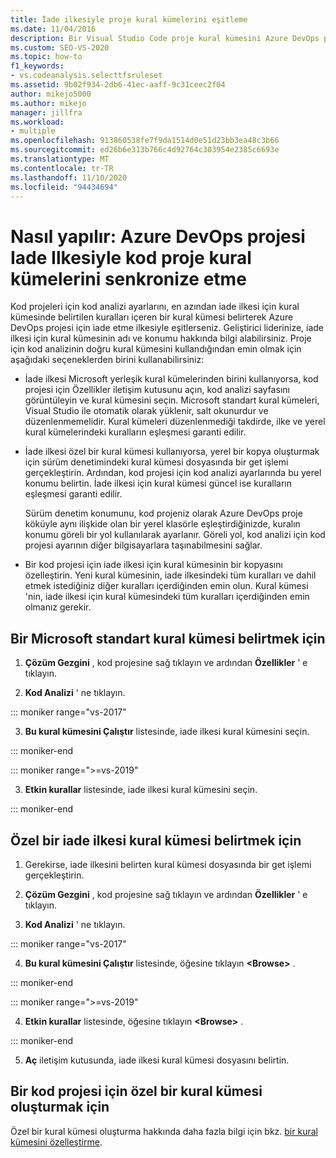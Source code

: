 ```yaml
---
title: İade ilkesiyle proje kural kümelerini eşitleme
ms.date: 11/04/2016
description: Bir Visual Studio Code proje kural kümesini Azure DevOps projesi iade ilkesiyle eşitlemeyi öğrenin.
ms.custom: SEO-VS-2020
ms.topic: how-to
f1_keywords:
- vs.codeanalysis.selecttfsruleset
ms.assetid: 9b02f934-2db6-41ec-aaff-9c31ceec2f04
author: mikejo5000
ms.author: mikejo
manager: jillfra
ms.workload:
- multiple
ms.openlocfilehash: 913860538fe7f9da1514d0e51d23bb3ea48c3b66
ms.sourcegitcommit: ed26b6e313b766c4d92764c303954e2385c6693e
ms.translationtype: MT
ms.contentlocale: tr-TR
ms.lasthandoff: 11/10/2020
ms.locfileid: "94434694"
---
```

# <a name="how-to-synchronize-code-project-rule-sets-with-an-azure-devops-project-check-in-policy"></a>Nasıl yapılır: Azure DevOps projesi Iade Ilkesiyle kod proje kural kümelerini senkronize etme

Kod projeleri için kod analizi ayarlarını, en azından iade ilkesi için kural kümesinde belirtilen kuralları içeren bir kural kümesi belirterek Azure DevOps projesi için iade etme ilkesiyle eşitlerseniz. Geliştirici liderinize, iade ilkesi için kural kümesinin adı ve konumu hakkında bilgi alabilirsiniz. Proje için kod analizinin doğru kural kümesini kullandığından emin olmak için aşağıdaki seçeneklerden birini kullanabilirsiniz:

- İade ilkesi Microsoft yerleşik kural kümelerinden birini kullanıyorsa, kod projesi için Özellikler iletişim kutusunu açın, kod analizi sayfasını görüntüleyin ve kural kümesini seçin. Microsoft standart kural kümeleri, Visual Studio ile otomatik olarak yüklenir, salt okunurdur ve düzenlenmemelidir. Kural kümeleri düzenlenmediği takdirde, ilke ve yerel kural kümelerindeki kuralların eşleşmesi garanti edilir.

- İade ilkesi özel bir kural kümesi kullanıyorsa, yerel bir kopya oluşturmak için sürüm denetimindeki kural kümesi dosyasında bir get işlemi gerçekleştirin. Ardından, kod projesi için kod analizi ayarlarında bu yerel konumu belirtin. İade ilkesi için kural kümesi güncel ise kuralların eşleşmesi garanti edilir.

     Sürüm denetim konumunu, kod projeniz olarak Azure DevOps proje köküyle aynı ilişkide olan bir yerel klasörle eşleştirdiğinizde, kuralın konumu göreli bir yol kullanılarak ayarlanır. Göreli yol, kod analizi için kod projesi ayarının diğer bilgisayarlara taşınabilmesini sağlar.

- Bir kod projesi için iade ilkesi için kural kümesinin bir kopyasını özelleştirin. Yeni kural kümesinin, iade ilkesindeki tüm kuralları ve dahil etmek istediğiniz diğer kuralları içerdiğinden emin olun. Kural kümesi 'nin, iade ilkesi için kural kümesindeki tüm kuralları içerdiğinden emin olmanız gerekir.

## <a name="to-specify-a-microsoft-standard-rule-set"></a>Bir Microsoft standart kural kümesi belirtmek için

1. **Çözüm Gezgini** , kod projesine sağ tıklayın ve ardından **Özellikler** ' e tıklayın.

2. **Kod Analizi** ' ne tıklayın.

::: moniker range="vs-2017"

3. **Bu kural kümesini Çalıştır** listesinde, iade ilkesi kural kümesini seçin.

::: moniker-end

::: moniker range=">=vs-2019"

3. **Etkin kurallar** listesinde, iade ilkesi kural kümesini seçin.

::: moniker-end

## <a name="to-specify-a-custom-check-in-policy-rule-set"></a>Özel bir iade ilkesi kural kümesi belirtmek için

1. Gerekirse, iade ilkesini belirten kural kümesi dosyasında bir get işlemi gerçekleştirin.

2. **Çözüm Gezgini** , kod projesine sağ tıklayın ve ardından **Özellikler** ' e tıklayın.

3. **Kod Analizi** ' ne tıklayın.

::: moniker range="vs-2017"

4. **Bu kural kümesini Çalıştır** listesinde, öğesine tıklayın **\<Browse>** .

::: moniker-end

::: moniker range=">=vs-2019"

4. **Etkin kurallar** listesinde, öğesine tıklayın **\<Browse>** .

::: moniker-end

5. **Aç** iletişim kutusunda, iade ilkesi kural kümesi dosyasını belirtin.

## <a name="to-create-a-custom-rule-set-for-a-code-project"></a>Bir kod projesi için özel bir kural kümesi oluşturmak için

Özel bir kural kümesi oluşturma hakkında daha fazla bilgi için bkz. [bir kural kümesini özelleştirme](how-to-create-a-custom-rule-set.md).
